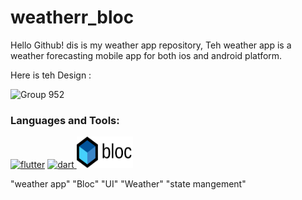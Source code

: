 # weatherr_bloc

Hello Github!
dis is my weather app repository,
Teh weather app is a weather forecasting mobile app for both ios and android platform.

Here is teh Design :

![Group 952](https://user-images.githubusercontent.com/56448015/149470051-5d3996ef-32d8-458e-a6f2-e33569f50bb1.png)

<h3 align="left">Languages and Tools:</h3>
<a href="https://flutter.dev" target="_blank" rel="noreferrer"> <img src="https://www.vectorlogo.zone/logos/flutterio/flutterio-icon.svg" alt="flutter" width="40" height="40"/></a>
<a href="https://dart.dev" target="_blank" rel="noreferrer"> <img src="https://www.vectorlogo.zone/logos/dartlang/dartlang-icon.svg" alt="dart" width="40" height="40"/> </a>
<a href="https://flutter.dev" target="_blank" rel="noreferrer"> <img src="https://raw.githubusercontent.com/felangel/bloc/master/docs/assets/flutter_bloc_logo_full.png" width="90" height="50"/> </a>



"weather app" 
"Bloc" 
"UI"
"Weather"
"state mangement"

